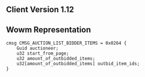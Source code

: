 ## Client Version 1.12

## Wowm Representation
```rust,ignore
cmsg CMSG_AUCTION_LIST_BIDDER_ITEMS = 0x0264 {
    Guid auctioneer;    
    u32 start_from_page;    
    u32 amount_of_outbidded_items;    
    u32[amount_of_outbidded_items] outbid_item_ids;    
}

```
